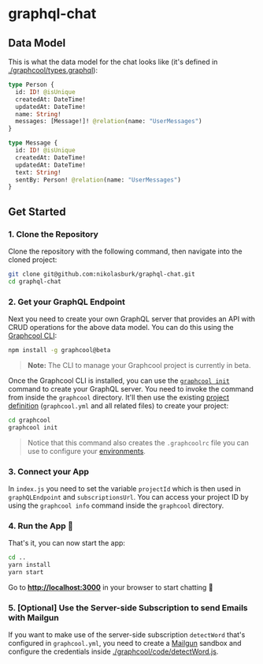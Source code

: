 # graphql-chat

## Data Model

This is what the data model for the chat looks like (it's defined in [./graphcool/types.graphql](./graphcool/types.graphql)):

```graphql
type Person {
  id: ID! @isUnique
  createdAt: DateTime!
  updatedAt: DateTime!  
  name: String!
  messages: [Message!]! @relation(name: "UserMessages")
}

type Message {
  id: ID! @isUnique
  createdAt: DateTime!
  updatedAt: DateTime!  
  text: String!
  sentBy: Person! @relation(name: "UserMessages")
}
```

## Get Started

### 1. Clone the Repository

Clone the repository with the following command, then navigate into the cloned project:

```sh
git clone git@github.com:nikolasburk/graphql-chat.git
cd graphql-chat
```

### 2. Get your GraphQL Endpoint

Next you need to create your own GraphQL server that provides an API with CRUD operations for the above data model. You can do this using the [Graphcool CLI](https://docs-next.graph.cool/reference/basics/cli-zboghez5go):

```sh
npm install -g graphcool@beta
```

> **Note:** The CLI to manage your Graphcool project is currently in beta.

Once the Graphcool CLI is installed, you can use the [`graphcool init`](https://docs-next.graph.cool/reference/basics/cli-zboghez5go#graphcool-init) command to create your GraphQL server. You need to invoke the command from inside the `graphcool` directory. It'll then use the existing [project definition](https://docs-next.graph.cool/reference/basics/project-configuration-opheidaix3#project-definition) (`graphcool.yml` and all related files) to create your project: 

```sh
cd graphcool
graphcool init
```

> Notice that this command also creates the `.graphcoolrc` file you can use to configure your [environments](https://docs-next.graph.cool/reference/basics/project-configuration-opheidaix3#environments). 

### 3. Connect your App

In `index.js` you need to set the variable `projectId` which is then used in `graphQLEndpoint` and `subscriptionsUrl`. You can access your project ID by using the `graphcool info` command inside the `graphcool` directory. 

### 4. Run the App 🚀

That's it, you can now start the app:

```sh
cd ..
yarn install
yarn start
```

Go to **[http://localhost:3000](http://localhost:3000)** in your browser to start chatting 💬

### 5. [Optional] Use the Server-side Subscription to send Emails with Mailgun

If you want to make use of the server-side subscription `detectWord` that's configured in `graphcool.yml`, you need to create a [Mailgun](https://www.mailgun.com) sandbox and configure the credentials inside [./graphcool/code/detectWord.js](./graphcool/code/detectWord.js).



